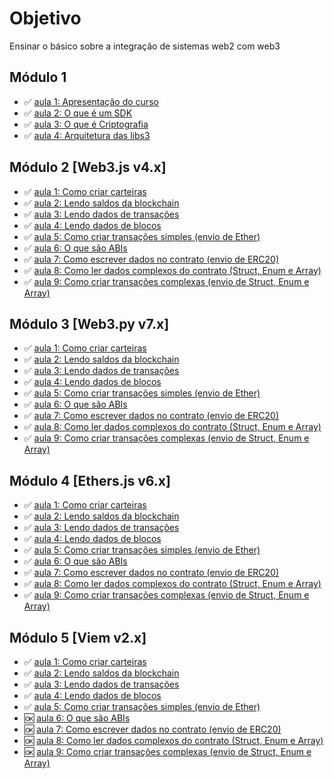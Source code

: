 # Objetivo

Ensinar o básico sobre a integração de sistemas web2 com web3

## Módulo 1

- ✅ [aula 1: Apresentação do curso](./mod1/aula1/roteiro.md)
- ✅ [aula 2: O que é um SDK](./mod1/aula2/roteiro.md)
- ✅ [aula 3: O que é Criptografia](./mod1/aula3/roteiro.md)
- ✅ [aula 4: Arquitetura das libs3](./mod1/aula4/roteiro.md)

## Módulo 2 [Web3.js v4.x]

- ✅ [aula 1: Como criar carteiras](./mod2/aulas/aula1/roteiro.md)
- ✅ [aula 2: Lendo saldos da blockchain](./mod2/aulas/aula2/roteiro.md)
- ✅ [aula 3: Lendo dados de transações](./mod2/aulas/aula3/roteiro.md)
- ✅ [aula 4: Lendo dados de blocos](./mod2/aulas/aula4/roteiro.md)
- ✅ [aula 5: Como criar transações simples (envio de Ether)](./mod2/aulas/aula5/roteiro.md)
- ✅ [aula 6: O que são ABIs](./mod2/aulas/aula6/roteiro.md)
- ✅ [aula 7: Como escrever dados no contrato (envio de ERC20)](./mod2/aulas/aula7/roteiro.md)
- ✅ [aula 8: Como ler dados complexos do contrato (Struct, Enum e Array)](./mod2/aulas/aula8/roteiro.md)
- ✅ [aula 9: Como criar transações complexas (envio de Struct, Enum e Array)](./mod2/aulas/aula9/roteiro.md)

## Módulo 3 [Web3.py v7.x]

- ✅ [aula 1: Como criar carteiras](./mod3/aulas/aula1/roteiro.md)
- ✅ [aula 2: Lendo saldos da blockchain](./mod3/aulas/aula2/roteiro.md)
- ✅ [aula 3: Lendo dados de transações](./mod3/aulas/aula3/roteiro.md)
- ✅ [aula 4: Lendo dados de blocos](./mod3/aulas/aula4/roteiro.md)
- ✅ [aula 5: Como criar transações simples (envio de Ether)](./mod3/aulas/aula5/roteiro.md)
- ✅ [aula 6: O que são ABIs](./mod3/aulas/aula6/roteiro.md)
- ✅ [aula 7: Como escrever dados no contrato (envio de ERC20)](./mod3/aulas/aula7/roteiro.md)
- ✅ [aula 8: Como ler dados complexos do contrato (Struct, Enum e Array)](./mod3/aulas/aula8/roteiro.md)
- ✅ [aula 9: Como criar transações complexas (envio de Struct, Enum e Array)](./mod3/aulas/aula9/roteiro.md)

## Módulo 4 [Ethers.js v6.x]

- ✅ [aula 1: Como criar carteiras](./mod4/aulas/aula1/roteiro.md)
- ✅ [aula 2: Lendo saldos da blockchain](./mod4/aulas/aula2/roteiro.md)
- ✅ [aula 3: Lendo dados de transações](./mod4/aulas/aula3/roteiro.md)
- ✅ [aula 4: Lendo dados de blocos](./mod4/aulas/aula4/roteiro.md)
- ✅ [aula 5: Como criar transações simples (envio de Ether)](./mod4/aulas/aula5/roteiro.md)
- ✅ [aula 6: O que são ABIs](./mod4/aulas/aula6/roteiro.md)
- ✅ [aula 7: Como escrever dados no contrato (envio de ERC20)](./mod4/aulas/aula7/roteiro.md)
- ✅ [aula 8: Como ler dados complexos do contrato (Struct, Enum e Array)](./mod4/aulas/aula8/roteiro.md)
- ✅ [aula 9: Como criar transações complexas (envio de Struct, Enum e Array)](./mod4/aulas/aula9/roteiro.md)

## Módulo 5 [Viem v2.x]

- ✅ [aula 1: Como criar carteiras](./mod5/aulas/aula1/roteiro.md)
- ✅ [aula 2: Lendo saldos da blockchain](./mod5/aulas/aula2/roteiro.md)
- ✅ [aula 3: Lendo dados de transações](./mod5/aulas/aula3/roteiro.md)
- ✅ [aula 4: Lendo dados de blocos](./mod5/aulas/aula4/roteiro.md)
- ✅ [aula 5: Como criar transações simples (envio de Ether)](./mod5/aulas/aula5/roteiro.md)
- 🆗 [aula 6: O que são ABIs](./mod5/aulas/aula6/roteiro.md)
- 🆗 [aula 7: Como escrever dados no contrato (envio de ERC20)](./mod5/aulas/aula7/roteiro.md)
- 🆗 [aula 8: Como ler dados complexos do contrato (Struct, Enum e Array)](./mod5/aulas/aula8/roteiro.md)
- 🆗 [aula 9: Como criar transações complexas (envio de Struct, Enum e Array)](./mod5/aulas/aula9/roteiro.md)
